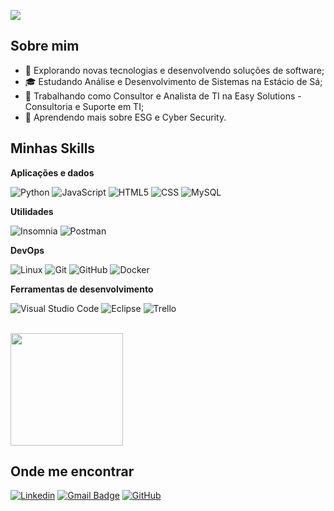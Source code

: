 ![](https://komarev.com/ghpvc/?username=w3bScr4pp3r&color=006bed)

## Sobre mim

- 🤔 Explorando novas tecnologias e desenvolvendo soluções de software;
- 🎓 Estudando Análise e Desenvolvimento de Sistemas na Estácio de Sá;
- 💼 Trabalhando como Consultor e Analista de TI na Easy Solutions - Consultoria e Suporte em TI;
- 🌱 Aprendendo mais sobre ESG e Cyber Security.

## Minhas Skills

**Aplicações e dados**

![Python](https://img.shields.io/badge/Python-333333?style=flat&logo=python&logoColor=ffdd54)
![JavaScript](https://img.shields.io/badge/-JavaScript-333333?style=flat&logo=javascript)
![HTML5](https://img.shields.io/badge/-HTML5-333333?style=flat&logo=HTML5)
![CSS](https://img.shields.io/badge/-CSS-333333?style=flat&logo=CSS3&logoColor=1572B6)
![MySQL](https://img.shields.io/badge/-MySQL-333333?style=flat&logo=mysql)

**Utilidades**

![Insomnia](https://img.shields.io/badge/-Insomnia-333333?style=flat&logo=insomnia)
![Postman](https://img.shields.io/badge/-Postman-333333?style=flat&logo=postman)

**DevOps**

![Linux](https://img.shields.io/badge/Linux-333333?style=flat&logo=linux&logoColor=ffdd54)
![Git](https://img.shields.io/badge/-Git-333333?style=flat&logo=git)
![GitHub](https://img.shields.io/badge/-GitHub-333333?style=flat&logo=github)
![Docker](https://img.shields.io/badge/-Docker-333333?style=flat&logo=docker)

**Ferramentas de desenvolvimento**

![Visual Studio Code](https://img.shields.io/badge/-Visual%20Studio%20Code-333333?style=flat&logo=visual-studio-code&logoColor=007ACC)
![Eclipse](https://img.shields.io/badge/-Eclipse-333333?style=flat&logo=eclipse-ide&logoColor=2C2255)
![Trello](https://img.shields.io/badge/-Trello-333333?style=flat&logo=trello&logoColor=007ACC)

<br/>

<a href="https://github.com/w3bScr4pp3r" title="Perfil do Daniel Alves">
  <img height="180em" src="https://github-readme-stats.vercel.app/api?username=w3bScr4pp3r&theme=dracula&show_icons=true" />
</a>

## Onde me encontrar

[![Linkedin](https://img.shields.io/badge/-DanielAlves-blue?style=flat-square&logo=Linkedin&logoColor=white&link=https://www.linkedin.com/in/daniel-moura-alves)](https://www.linkedin.com/in/daniel-moura-alves)
[![Gmail Badge](https://img.shields.io/badge/-danielmoura.tech@gmail.com-006bed?style=flat-square&logo=Gmail&logoColor=white&link=mailto:danielmoura.tech@gmail.com)](mailto:danielmoura.tech@gmail.com)
[![GitHub](https://img.shields.io/github/followers/w3bScr4pp3r?label=follow&style=social)](https://github.com/w3bScr4pp3r/)

